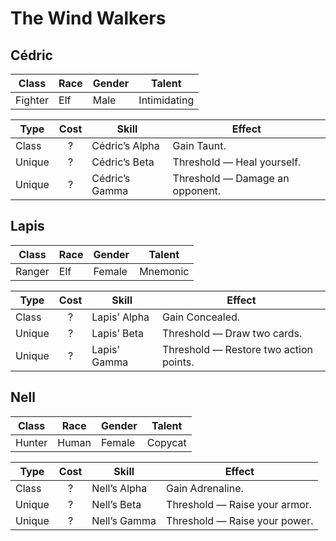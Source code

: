 # The Wind Walkers

## Cédric

| Class   | Race | Gender | Talent       |
| ------- | ---- | ------ | ------------ |
| Fighter | Elf  | Male   | Intimidating |

| Type   | Cost | Skill          | Effect                          |
| ------ | :--: | -------------- | ------------------------------- |
| Class  |  ?   | Cédric’s Alpha | Gain Taunt.                     |
| Unique |  ?   | Cédric’s Beta  | Threshold — Heal yourself.      |
| Unique |  ?   | Cédric’s Gamma | Threshold — Damage an opponent. |

## Lapis

| Class  | Race | Gender | Talent   |
| ------ | ---- | ------ | -------- |
| Ranger | Elf  | Female | Mnemonic |

| Type   | Cost | Skill        | Effect                                 |
| ------ | :--: | ------------ | -------------------------------------- |
| Class  |  ?   | Lapis’ Alpha | Gain Concealed.                        |
| Unique |  ?   | Lapis’ Beta  | Threshold — Draw two cards.            |
| Unique |  ?   | Lapis’ Gamma | Threshold — Restore two action points. |

## Nell

| Class  | Race  | Gender | Talent  |
| ------ | ----- | ------ | ------- |
| Hunter | Human | Female | Copycat |

| Type   | Cost | Skill        | Effect                        |
| ------ | :--: | ------------ | ----------------------------- |
| Class  |  ?   | Nell’s Alpha | Gain Adrenaline.              |
| Unique |  ?   | Nell’s Beta  | Threshold — Raise your armor. |
| Unique |  ?   | Nell’s Gamma | Threshold — Raise your power. |

